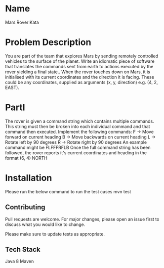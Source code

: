 # Name
Mars Rover Kata

# Problem Description
You are part of the team that explores Mars by sending remotely controlled vehicles to the surface of
the planet. Write an idiomatic piece of software that translates the commands sent from earth to
actions executed by the rover yielding a final state..
When the rover touches down on Mars, it is initialised with its current coordinates and the direction
it is facing. These could be any coordinates, supplied as arguments (x, y, direction) e.g. (4,
2, EAST).

# PartI
The rover is given a command string which contains multiple commands. This string must then be
broken into each individual command and that command then executed. Implement the following
commands:
F -> Move forward on current heading
B -> Move backwards on current heading
L -> Rotate left by 90 degrees
R -> Rotate right by 90 degrees
An example command might be FLFFFRFLB
Once the full command string has been followed, the rover reports it's current coordinates and
heading in the format (6, 4) NORTH

# Installation
Please run the below command to run the test cases
mvn test


## Contributing
Pull requests are welcome. For major changes, please open an issue first to discuss what you would like to change.

Please make sure to update tests as appropriate.

## Tech Stack
Java 8
Maven

